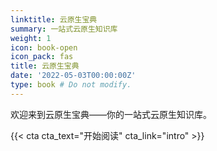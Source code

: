 ```yaml
---
linktitle: 云原生宝典
summary: 一站式云原生知识库
weight: 1
icon: book-open
icon_pack: fas
title: 云原生宝典
date: '2022-05-03T00:00:00Z'
type: book # Do not modify.
---
```


欢迎来到云原生宝典——你的一站式云原生知识库。

{{< cta cta_text="开始阅读" cta_link="intro" >}}
